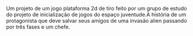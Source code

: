 Um projeto de um jogo plataforma 2d de tiro  feito por um grupo de estudo do projeto de inicialização de jogos do espaço juventude.A história de  um protagonista que deve salvar seus amigos de uma invasão alien passando por três fases e um chefe.
